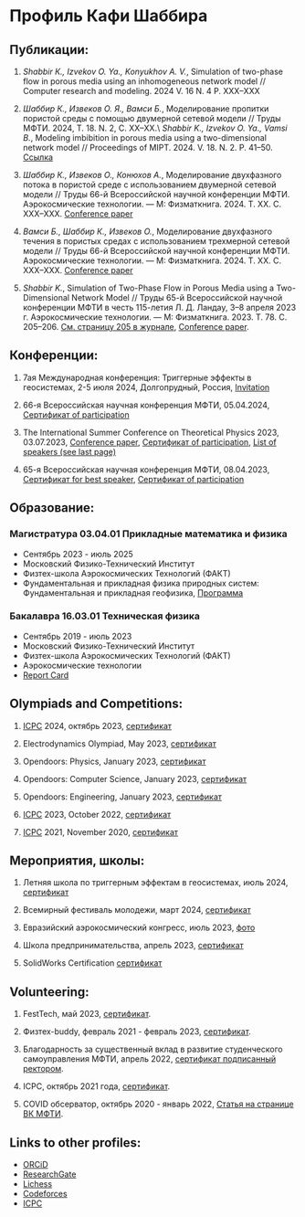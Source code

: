 # Профиль Кафи Шаббира

## Публикации:

1. _Shabbir К., Izvekov O. Ya., Konyukhov A. V._, Simulation of two-phase flow in porous media using an inhomogeneous network model // Computer research and modeling. 2024 V. 16 N. 4 P. XXX–XXX

1. _Шаббир К., Извеков O. Я., Вамси Б._, Моделирование пропитки пористой среды с помощью двумерной сетевой модели // Труды МФТИ. 2024, Т. 18. N. 2, С. XX–XX.\\
_Shabbir K., Izvekov O. Ya., Vamsi B._, Modeling imbibition in porous media using a two-dimensional network model // Proceedings of MIPT. 2024. V. 18. N. 2. P. 41–50. [Ссылка](https://mipt.ru/science/trudy/62)

1.  _Шаббир К., Извеков О., Конюхов А._, Моделирование двухфазного потока в пористой среде с использованием двумерной сетевой модели // Труды 66-й Всероссийской научной конференции МФТИ. Аэрокосмические технологии. — М: Физматкнига. 2024. Т. XX. С. XXX–XXX. [Conference paper](https://drive.google.com/file/d/18Kr-ZmFcAIboMl1DOqnGP4OZIM6tnzlw/view?usp=drive_link)

1.  _Вамси Б., Шаббир К., Извеков О._, Моделирование двухфазного течения в пористых средах с использованием трехмерной сетевой модели // Труды 66-й Всероссийской научной конференции МФТИ. Аэрокосмические технологии. — М: Физматкнига. 2024. Т. XX. С. XXX–XXX. [Conference paper](https://drive.google.com/file/d/13iEHg6TghzQ-vN2tmOrBcY3OAh6-bhPN/view?usp=drive_link)

1. _Shabbir K._, Simulation of Two-Phase Flow in Porous Media using a Two-Dimensional Network Model // Труды 65-й Всероссийской научной конференции МФТИ в честь 115-летия Л. Д. Ландау, 3–8 апреля 2023 г. Аэрокосмические технологии. — М: Физматкнига. 2023. Т. 78. С. 205–206. [См. страницу 205 в журнале](https://drive.google.com/file/d/1dQFcNqbNkxJzRNheBGzD_b1Sl9YMuK1l/view?usp=drive_link), [Conference paper](https://drive.google.com/file/d/1UYF6dMIxmFJBwPrQc0uAPHd8nN_e1JKV/view?usp=drive_link).

## Конференции:
1. 7ая Международная конференция: Триггерные эффекты в геосистемах, 2-5 июля 2024, Долгопрудный, Россия, [Invitation](https://drive.google.com/file/d/1POJX0404gQvl4NnoE0hW0oFLAnhwTx6z/view?usp=drive_link)

1. 66-я Всероссийская научная конференция МФТИ, 05.04.2024, [Сертификат of participation](https://drive.google.com/file/d/1IThZg5WiBYveaT5z3wpfkg-3ub-VodJP/view?usp=drive_link)

1. The International Summer Conference on Theoretical Physics 2023, 03.07.2023, [Conference paper](https://drive.google.com/file/d/1dEWF1XZvazpVHgu_bwuLLjofFFrsRp1c/view?usp=drive_link), [Сертификат of participation](https://drive.google.com/file/d/1D25U43Fzp8OsPWj0afSyWxjYGUWflHOX/view?usp=drive_link), [List of speakers (see last page)](https://drive.google.com/file/d/117pS65WbWy2VTHIJYAmX7I8PgtBXBaTP/view?usp=drive_link)

1. 65-я Всероссийская научная конференция МФТИ, 08.04.2023, [Сертификат for best speaker](https://drive.google.com/file/d/1ljK9G-bwcgsKskkzEpvPk6d1rBpxcHlD/view?usp=drive_link), [Сертификат of participation](https://drive.google.com/file/d/1A8ht6zl4cgYfjY9o-gVjiNEGM_QEbvrG/view?usp=drive_link)


## Образование:

### Магистратура 03.04.01 Прикладные математика и физика 
- Сентябрь 2023 - июль 2025
- Московский Физико-Технический Институт
- Физтех-школа Аэрокосмических Технологий (ФАКТ) 
- Фундаментальная и прикладная физика природных систем: Фундаментальная и прикладная геофизика, [Программа](https://fakt.mipt.ru/master/geo-theor)

### Бакалавра 16.03.01 Техническая физика 
- Сентябрь 2019 - июль 2023
- Московский Физико-Технический Институт
- Физтех-школа Аэрокосмических Технологий (ФАКТ) 
- Аэрокосмические технологии
- [Report Card](https://drive.google.com/file/d/1enGPK6OEO8HultZH8mThOx3ruYE5Qe2E/view?usp=drive_link)

## Olympiads and Competitions:
1. [ICPC](https://icpc.global/ICPCID/2SLTF0CWMQFK) 2024, октябрь 2023, [cертификат](https://drive.google.com/file/d/1iwMvO2gnRpHlBlnyGYURe2HQJa-JWTQ3/view?usp=drive_link)

1. Electrodynamics Olympiad, May 2023, [cертификат](https://drive.google.com/file/d/1OilRnO9ZKBKF8ymKy3YiEeocrG5kMLiv/view?usp=drive_link)

1. Opendoors: Physics, January 2023, [cертификат](https://drive.google.com/file/d/1_N6wCpkx4CgAscZjYsKIx33V_RRVSMJ2/view?usp=drive_link)

1. Opendoors: Computer Science, January 2023, [cертификат](https://drive.google.com/file/d/1xUvVsdtTIcMoGnft4zmEa8dKt77K-h-r/view?usp=drive_link)

1. Opendoors: Engineering, January 2023, [cертификат](https://drive.google.com/file/d/1m3jNMcKqqWL303jHacuxLJ3pEAOWcgZ4/view?usp=drive_link)

1. [ICPC](https://icpc.global/ICPCID/2SLTF0CWMQFK) 2023, October 2022, [cертификат](https://drive.google.com/file/d/1vov-Dj0uin0AXc68CrdKINrtJgZ0xkQE/view?usp=drive_link)

1. [ICPC](https://icpc.global/ICPCID/2SLTF0CWMQFK) 2021, November 2020, [cертификат](https://drive.google.com/file/d/1JRaYZjs2q4WOoDMmpCFHXw5e7jIDopjn/view?usp=drive_link)

## Мероприятия, школы:
1. Летняя школа по триггерным эффектам в геосистемах, июль 2024, [cертификат](https://drive.google.com/file/d/1-zFUOyJr_61EasyoQ8II7oZd0qu_b350/view?usp=drive_link)

1. Всемирный фестиваль молодежи, март 2024, [cертификат](https://drive.google.com/file/d/1_tH-yhIkwK7BSkykej7GObDydfCiuC8U/view?usp=drive_link)

1. Евразийский аэрокосмический конгресс, июль 2023, [фото](https://drive.google.com/file/d/1voTsyCQM80th2ee3jJWofUMPgF3PWbgs/view?usp=drive_link)

1. Школа предпринимательства, апрель 2023, [cертификат](https://drive.google.com/file/d/1CUek6bP-u8HeLjxj4pbx8kSV0DDZkxUz/view?usp=drive_link)

1. SolidWorks Certification [cертификат](https://drive.google.com/file/d/1XXfy3d3HiHwL6m6nvCOMQrXh22L5SFFA/view?usp=drive_link)

## Volunteering:
1. FestTech, май 2023, [cертификат](https://drive.google.com/file/d/1MbxemX2EMx1axa3uwb2CTktriH2wiaUb/view?usp=drive_link).

1. Физтех-buddy, февраль 2021 - февраль 2023, [cертификат](https://drive.google.com/file/d/1OFybBaNoNyV-aaRYcQ09Lw7yv4AFJHsk/view?usp=drive_link).

1. Благодарность за существенный вклад в развитие студенческого самоуправления МФТИ, апрель 2022, [cертификат подписанный ректором](https://drive.google.com/file/d/1kw53RT1jA3YKkzuKpbvt9NThqxGf_7dF/view?usp=drive_link).

1. ICPC, октябрь 2021 года, [cертификат](https://drive.google.com/file/d/1QjNoe-pruaWMd_zEhZkm3Ui29fTJYbID/view?usp=drive_link).

1. COVID oбсерватор, октябрь 2020 - январь 2022, [Статья на странице ВК МФТИ](https://vk.com/@-932-volontery-mfti).

## Links to other profiles:
- [ORCiD](https://orcid.org/0000-0003-2199-9151)
- [ResearchGate](https://www.researchgate.net/profile/Kafi-Shabbir)
- [Lichess](https://lichess.org/@/kafiulshabbir)
- [Codeforces](https://codeforces.com/profile/kafiulshabbir)
- [ICPC](https://icpc.global/ICPCID/2SLTF0CWMQFK)
